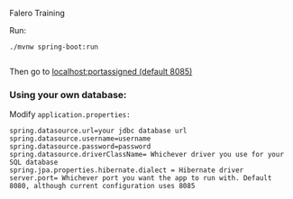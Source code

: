 Falero Training

Run:

```
./mvnw spring-boot:run


```

Then go to [localhost:portassigned (default 8085)](localhost:8085)

### Using your own database:

Modify `application.properties:`

```
spring.datasource.url=your jdbc database url
spring.datasource.username=username
spring.datasource.password=password
spring.datasource.driverClassName= Whichever driver you use for your SQL database
spring.jpa.properties.hibernate.dialect = Hibernate driver
server.port= Whichever port you want the app to run with. Default 8080, although current configuration uses 8085

```
